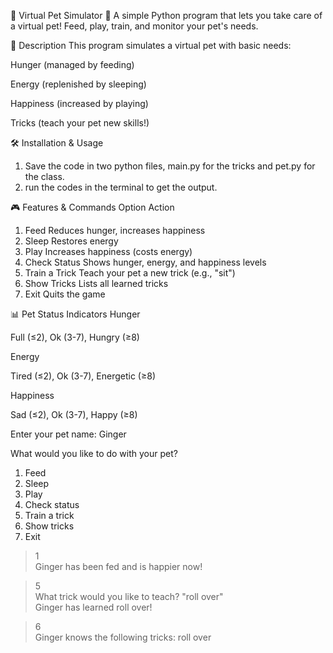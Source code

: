 🐾 Virtual Pet Simulator 🐾
A simple Python program that lets you take care of a virtual pet! Feed, play, train, and monitor your pet's needs.

📜 Description
This program simulates a virtual pet with basic needs:

Hunger (managed by feeding)

Energy (replenished by sleeping)

Happiness (increased by playing)

Tricks (teach your pet new skills!)

🛠 Installation & Usage

1. Save the code in two python files, main.py for the tricks and pet.py for the class.
2. run the codes in the terminal to get the output.

🎮 Features & Commands
Option	Action
1. Feed	Reduces hunger, increases happiness
2. Sleep	Restores energy
3. Play	Increases happiness (costs energy)
4. Check Status	Shows hunger, energy, and happiness levels
5. Train a Trick	Teach your pet a new trick (e.g., "sit")
6. Show Tricks	Lists all learned tricks
7. Exit	Quits the game

📊 Pet Status Indicators
Hunger

Full (≤2), Ok (3-7), Hungry (≥8)

Energy

Tired (≤2), Ok (3-7), Energetic (≥8)

Happiness

Sad (≤2), Ok (3-7), Happy (≥8)

Enter your pet name: Ginger  

What would you like to do with your pet?  
1. Feed  
2. Sleep  
3. Play  
4. Check status  
5. Train a trick  
6. Show tricks  
7. Exit  

> 1  
Ginger has been fed and is happier now!  

> 5  
What trick would you like to teach? "roll over"  
Ginger has learned roll over!  

> 6  
Ginger knows the following tricks: roll over  
